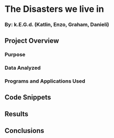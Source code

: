 # The Disasters we live in
### By: k.E.G.d. (Katlin, Enzo, Graham, Danieli)
## Project Overview
### Purpose
### Data Analyzed
### Programs and Applications Used
## Code Snippets
## Results
## Conclusions

